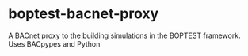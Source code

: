 # boptest-bacnet-proxy
A BACnet proxy to the building simulations in the BOPTEST framework. Uses BACpypes and Python
